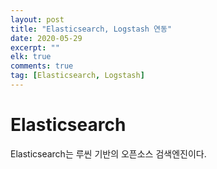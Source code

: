 ```yaml
---
layout: post
title: "Elasticsearch, Logstash 연동"
date: 2020-05-29
excerpt: ""
elk: true
comments: true
tag: [Elasticsearch, Logstash]
---
```

# Elasticsearch
Elasticsearch는 루씬 기반의 오픈소스 검색엔진이다.